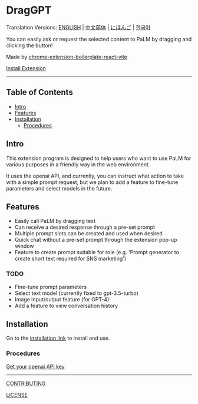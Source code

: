 # DragGPT

Translation Versions: [ENGLISH](./README.md) | [中文简体](./README.zh-CN.md) | [にほんご](./README.ja.md) | [한국어](./README.ko.md)

You can easily ask or request the selected content to PaLM by dragging and clicking the button!

Made by [chrome-extension-boilerplate-react-vite](https://github.com/Jonghakseo/chrome-extension-boilerplate-react-vite)

[Install Extension](https://chrome.google.com/webstore/detail/akgdgnhlglhelinkmnmiakgccdkghjbh)

---

## Table of Contents

- [Intro](#intro)
- [Features](#features)
- [Installation](#installation)
  - [Procedures](#procedures)

## Intro <a name="intro"></a>

This extension program is designed to help users who want to use PaLM for various purposes in a friendly way in the web environment.

It uses the openai API, and currently, you can instruct what action to take with a simple prompt request, but we plan to add a feature to fine-tune parameters and select models in the future.

## Features <a name="features"></a>

- Easily call PaLM by dragging text
- Can receive a desired response through a pre-set prompt
- Multiple prompt slots can be created and used when desired
- Quick chat without a pre-set prompt through the extension pop-up window
- Feature to create prompt suitable for role (e.g. 'Prompt generator to create short text required for SNS marketing')

### TODO

- Fine-tune prompt parameters
- Select text model (currently fixed to gpt-3.5-turbo)
- Image input/output feature (for GPT-4)
- Add a feature to view conversation history

## Installation <a name="installation"></a>

Go to the [installation link](https://chrome.google.com/webstore/detail/draggpt-easy-start-with-d/akgdgnhlglhelinkmnmiakgccdkghjbh) to install and use.

### Procedures <a name="procedures"></a>

[Get your openai API key](https://platform.openai.com/account/api-keys)

---

[CONTRIBUTING](./CONTRIBUTING.md)

[LICENSE](./LICENSE)
